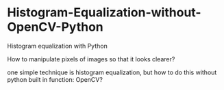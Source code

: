 # Histogram-Equalization-without-OpenCV-Python
Histogram equalization with Python

How to manipulate pixels of images so that it looks clearer? 

one simple technique is histogram equalization, but how to do this without python built in function: OpenCV?
